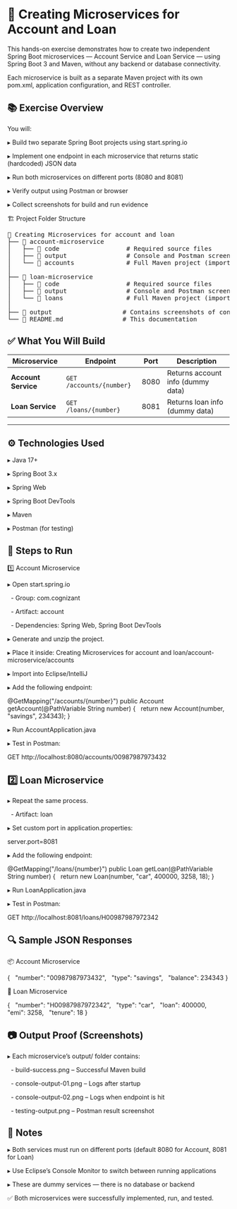 # 🏦 Creating Microservices for Account and Loan

This hands-on exercise demonstrates how to create two independent Spring Boot microservices — Account Service and Loan Service — using Spring Boot 3 and Maven, without any backend or database connectivity.

Each microservice is built as a separate Maven project with its own pom.xml, application configuration, and REST controller.

## 📚 Exercise Overview

You will:

▸ Build two separate Spring Boot projects using start.spring.io

▸ Implement one endpoint in each microservice that returns static (hardcoded) JSON data

▸ Run both microservices on different ports (8080 and 8081)

▸ Verify output using Postman or browser

▸ Collect screenshots for build and run evidence

🏗️ Project Folder Structure

<pre>📁 Creating Microservices for account and loan
├── 📁 account-microservice
│   ├── 📁 code                  # Required source files
│   ├── 📁 output                # Console and Postman screenshots
│   └── 📁 accounts              # Full Maven project (importable in IDE)
│
├── 📁 loan-microservice
│   ├── 📁 code                  # Required source files
│   ├── 📁 output                # Console and Postman screenshots
│   └── 📁 loans                 # Full Maven project (importable in IDE)
│
├── 📁 output                   # Contains screenshots of console outputs for both services
└── 📄 README.md                # This documentation</pre>

## ✅ What You Will Build

| Microservice        | Endpoint                     | Port  | Description                          |
|---------------------|------------------------------|-------|--------------------------------------|
| **Account Service** | `GET /accounts/{number}`     | 8080  | Returns account info (dummy data)    |
| **Loan Service**    | `GET /loans/{number}`        | 8081  | Returns loan info (dummy data)       |

---
## ⚙️ Technologies Used

▸ Java 17+

▸ Spring Boot 3.x

▸ Spring Web

▸ Spring Boot DevTools

▸ Maven

▸ Postman (for testing)

## 🚀 Steps to Run

1️⃣ Account Microservice

▸ Open start.spring.io

    - Group: com.cognizant

    - Artifact: account

    - Dependencies: Spring Web, Spring Boot DevTools

▸ Generate and unzip the project.

▸ Place it inside: Creating Microservices for account and loan/account-microservice/accounts

▸ Import into Eclipse/IntelliJ

▸ Add the following endpoint:

@GetMapping("/accounts/{number}")
public Account getAccount(@PathVariable String number) {
    return new Account(number, "savings", 234343);
}

▸ Run AccountApplication.java

▸ Test in Postman:

GET http://localhost:8080/accounts/00987987973432

## 2️⃣ Loan Microservice

▸ Repeat the same process.

    - Artifact: loan

▸ Set custom port in application.properties:

server.port=8081

▸ Add the following endpoint:

@GetMapping("/loans/{number}")
public Loan getLoan(@PathVariable String number) {
    return new Loan(number, "car", 400000, 3258, 18);
}

▸ Run LoanApplication.java

▸ Test in Postman:

GET http://localhost:8081/loans/H00987987972342

## 🔍 Sample JSON Responses

📦 Account Microservice

{
  "number": "00987987973432",
  "type": "savings",
  "balance": 234343
}

🚗 Loan Microservice

{
  "number": "H00987987972342",
  "type": "car",
  "loan": 400000,
  "emi": 3258,
  "tenure": 18
}

## 📷 Output Proof (Screenshots)

▸ Each microservice’s output/ folder contains:

    - build-success.png – Successful Maven build

    - console-output-01.png – Logs after startup

    - console-output-02.png – Logs when endpoint is hit

    - testing-output.png – Postman result screenshot

## 📌 Notes

▸ Both services must run on different ports (default 8080 for Account, 8081 for Loan)

▸ Use Eclipse’s Console Monitor to switch between running applications

▸ These are dummy services — there is no database or backend

✅ Both microservices were successfully implemented, run, and tested.
